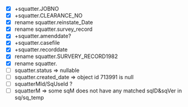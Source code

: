 + [X] +squatter.JOBNO
+ [X] +squatter.CLEARANCE_NO
+ [X] rename squatter.reinstate_Date
+ [X] rename squatter.survey_record
+ [X] +squatter.amenddate?
+ [X] +squatter.casefile
+ [X] +squatter.recorddate
+ [X] rename squatter.SURVERY_RECORD1982
+ [X] rename squatter.
+ [ ] squatter.status => nullable
+ [ ] squatter.created_date => object id 713991 is null
+ [ ] squatterMId/SqUseId ?
+ [ ] squatterM => some sqM does not have any matched sqID&sqVer in sq/sq_temp
